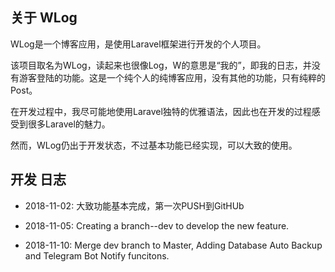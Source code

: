 ## 关于 WLog

WLog是一个博客应用，是使用Laravel框架进行开发的个人项目。

该项目取名为WLog，读起来也很像Log，W的意思是“我的”，即我的日志，并没有游客登陆的功能。这是一个纯个人的纯博客应用，没有其他的功能，只有纯粹的Post。

在开发过程中，我尽可能地使用Laravel独特的优雅语法，因此也在开发的过程感受到很多Laravel的魅力。

然而，WLog仍出于开发状态，不过基本功能已经实现，可以大致的使用。

## 开发 日志

- 2018-11-02: 大致功能基本完成，第一次PUSH到GitHUb

- 2018-11-05: Creating a branch--dev to develop the new feature.

- 2018-11-10: Merge dev branch to Master, Adding Database Auto Backup and Telegram Bot Notify funcitons.
